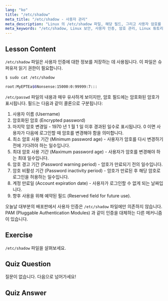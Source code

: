 ```yaml
---
lang: "ko"
title: "/etc/shadow"
meta_title: "/etc/shadow - 사용자 관리"
meta_description: "Linux 의 /etc/shadow 파일, 해당 필드, 그리고 사용자 암호를 보호하는 방법에 대해 알아보세요. 초보자를 위한 Linux 인증을 이해합니다."
meta_keywords: "/etc/shadow, Linux 보안, 사용자 인증, 암호 관리, Linux 튜토리얼, 초보자 가이드"
---
```


## Lesson Content

`/etc/shadow` 파일은 사용자 인증에 대한 정보를 저장하는 데 사용됩니다. 이 파일은 슈퍼유저 읽기 권한이 필요합니다.

```bash
$ sudo cat /etc/shadow

root:MyEPTEa$6Nonsense:15000:0:99999:7:::
```

`/etc/passwd` 파일의 내용과 매우 유사하게 보이지만, 암호 필드에는 암호화된 암호가 표시됩니다. 필드는 다음과 같이 콜론으로 구분됩니다:

1. 사용자 이름 (Username)
2. 암호화된 암호 (Encrypted password)
3. 마지막 암호 변경일 - 1970 년 1 월 1 일 이후 경과된 일수로 표시됩니다. 0 이면 사용자가 다음에 로그인할 때 암호를 변경해야 함을 의미합니다.
4. 최소 암호 사용 기간 (Minimum password age) - 사용자가 암호를 다시 변경하기 전에 기다려야 하는 일수입니다.
5. 최대 암호 사용 기간 (Maximum password age) - 사용자가 암호를 변경해야 하는 최대 일수입니다.
6. 암호 경고 기간 (Password warning period) - 암호가 만료되기 전의 일수입니다.
7. 암호 비활성 기간 (Password inactivity period) - 암호가 만료된 후 해당 암호로 로그인을 허용하는 일수입니다.
8. 계정 만료일 (Account expiration date) - 사용자가 로그인할 수 없게 되는 날짜입니다.
9. 향후 사용을 위해 예약된 필드 (Reserved field for future use).

오늘날 대부분의 배포판에서 사용자 인증은 `/etc/shadow` 파일에만 의존하지 않습니다. PAM (Pluggable Authentication Modules) 과 같이 인증을 대체하는 다른 메커니즘이 있습니다.

## Exercise

`/etc/shadow` 파일을 살펴보세요.

## Quiz Question

질문이 없습니다. 다음으로 넘어가세요!

## Quiz Answer

